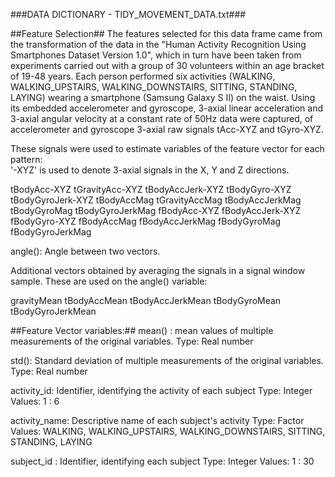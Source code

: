 ###DATA DICTIONARY - TIDY_MOVEMENT_DATA.txt###

##Feature Selection##
The features selected for this data frame came from the transformation of the data in the "Human Activity Recognition Using Smartphones Dataset Version 1.0", which in turn have been taken from experiments carried out with a group of 30 volunteers within an age bracket of 19-48 years. Each person performed six activities (WALKING, WALKING_UPSTAIRS, WALKING_DOWNSTAIRS, SITTING, STANDING, LAYING) wearing a smartphone (Samsung Galaxy S II) on the waist. Using its embedded accelerometer and gyroscope, 3-axial linear acceleration and 3-axial angular velocity at a constant rate of 50Hz data were captured, of accelerometer and gyroscope 3-axial raw signals tAcc-XYZ and tGyro-XYZ.<br />

These signals were used to estimate variables of the feature vector for each pattern:<br />
'-XYZ' is used to denote 3-axial signals in the X, Y and Z directions.<br />

tBodyAcc-XYZ tGravityAcc-XYZ tBodyAccJerk-XYZ tBodyGyro-XYZ tBodyGyroJerk-XYZ tBodyAccMag tGravityAccMag tBodyAccJerkMag tBodyGyroMag tBodyGyroJerkMag fBodyAcc-XYZ fBodyAccJerk-XYZ fBodyGyro-XYZ fBodyAccMag fBodyAccJerkMag fBodyGyroMag fBodyGyroJerkMag<br />

angle(): Angle between two vectors.<br />

Additional vectors obtained by averaging the signals in a signal window sample. These are used on the angle() variable:<br />

gravityMean tBodyAccMean tBodyAccJerkMean tBodyGyroMean tBodyGyroJerkMean<br />

##Feature Vector variables:##
mean() : mean values of multiple measurements of the original variables. Type: Real number<br />

std(): Standard deviation of multiple measurements of the original variables. Type: Real number<br />

activity_id: Identifier, identifying the activity of each subject Type: Integer Values: 1 : 6<br />

activity_name: Descriptive name of each subject's activity Type: Factor Values: WALKING, WALKING_UPSTAIRS, WALKING_DOWNSTAIRS, SITTING, STANDING, LAYING<br />

subject_id : Identifier, identifying each subject Type: Integer Values: 1 : 30<br />